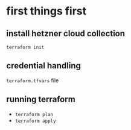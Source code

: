 # first things first

## install hetzner cloud collection

```
terraform init
```

## credential handling

`terraform.tfvars` file

## running terraform

- `terraform plan`
- `terraform apply`
